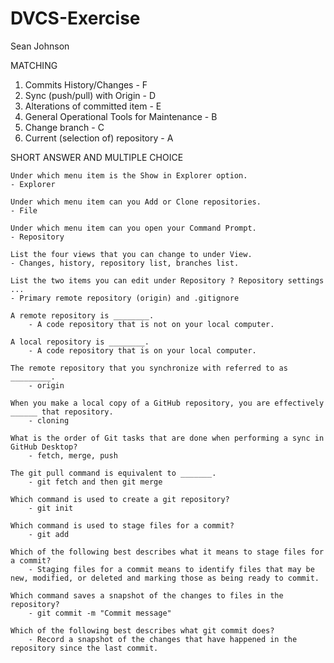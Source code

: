 # DVCS-Exercise

Sean Johnson

MATCHING

1.    Commits History/Changes			- F
2.    Sync (push/pull) with Origin		- D
3.    Alterations of committed item		- E
4.    General Operational Tools for Maintenance	- B
5.    Change branch				- C
6.    Current (selection of) repository		- A

SHORT ANSWER AND MULTIPLE CHOICE

    Under which menu item is the Show in Explorer option.
	- Explorer
	
    Under which menu item can you Add or Clone repositories.
	- File

    Under which menu item can you open your Command Prompt.
	- Repository

    List the four views that you can change to under View.
	- Changes, history, repository list, branches list.

    List the two items you can edit under Repository ? Repository settings ...
	- Primary remote repository (origin) and .gitignore

    A remote repository is ________.
        - A code repository that is not on your local computer.

    A local repository is ________.
        - A code repository that is on your local computer.

    The remote repository that you synchronize with referred to as _________.
        - origin

    When you make a local copy of a GitHub repository, you are effectively ______ that repository.
        - cloning

    What is the order of Git tasks that are done when performing a sync in GitHub Desktop?
        - fetch, merge, push

    The git pull command is equivalent to _______.
        - git fetch and then git merge

    Which command is used to create a git repository?
        - git init

    Which command is used to stage files for a commit?
        - git add

    Which of the following best describes what it means to stage files for a commit?
        - Staging files for a commit means to identify files that may be new, modified, or deleted and marking those as being ready to commit.

    Which command saves a snapshot of the changes to files in the repository?
        - git commit -m "Commit message"

    Which of the following best describes what git commit does?
        - Record a snapshot of the changes that have happened in the repository since the last commit.
